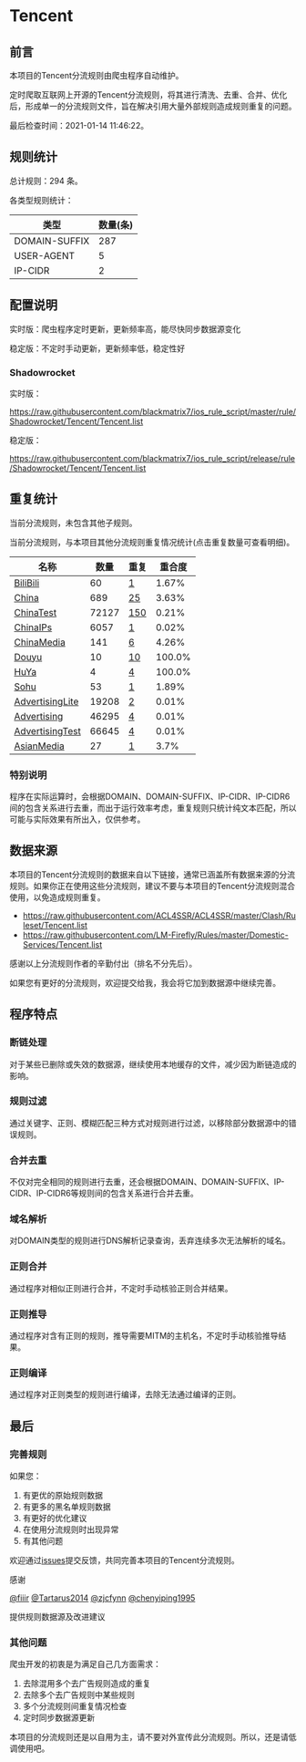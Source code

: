 # Tencent

## 前言

本项目的Tencent分流规则由爬虫程序自动维护。

定时爬取互联网上开源的Tencent分流规则，将其进行清洗、去重、合并、优化后，形成单一的分流规则文件，旨在解决引用大量外部规则造成规则重复的问题。



最后检查时间：2021-01-14 11:46:22。

## 规则统计

总计规则：294 条。

各类型规则统计：

| 类型 | 数量(条) |
| ---- | ---- |
| DOMAIN-SUFFIX | 287 |
| USER-AGENT | 5 |
| IP-CIDR | 2 |
## 配置说明

实时版：爬虫程序定时更新，更新频率高，能尽快同步数据源变化

稳定版：不定时手动更新，更新频率低，稳定性好

### Shadowrocket 
实时版：

https://raw.githubusercontent.com/blackmatrix7/ios_rule_script/master/rule/Shadowrocket/Tencent/Tencent.list

稳定版：

https://raw.githubusercontent.com/blackmatrix7/ios_rule_script/release/rule/Shadowrocket/Tencent/Tencent.list

## 重复统计


当前分流规则，未包含其他子规则。


当前分流规则，与本项目其他分流规则重复情况统计(点击重复数量可查看明细)。



| 名称 | 数量 | 重复 | 重合度 |
| ---- | ---- | ---- | ------ |
|  [BiliBili](https://github.com/blackmatrix7/ios_rule_script/tree/master/rule/Shadowrocket/BiliBili)    | 60   | [1](https://raw.githubusercontent.com/blackmatrix7/ios_rule_script/master/rule/Shadowrocket/Tencent/Tencent_Repeat.list)   |   1.67% |
|  [China](https://github.com/blackmatrix7/ios_rule_script/tree/master/rule/Shadowrocket/China)    | 689   | [25](https://raw.githubusercontent.com/blackmatrix7/ios_rule_script/master/rule/Shadowrocket/Tencent/Tencent_Repeat.list)   |   3.63% |
|  [ChinaTest](https://github.com/blackmatrix7/ios_rule_script/tree/master/rule/Shadowrocket/ChinaTest)    | 72127   | [150](https://raw.githubusercontent.com/blackmatrix7/ios_rule_script/master/rule/Shadowrocket/Tencent/Tencent_Repeat.list)   |   0.21% |
|  [ChinaIPs](https://github.com/blackmatrix7/ios_rule_script/tree/master/rule/Shadowrocket/ChinaIPs)    | 6057   | [1](https://raw.githubusercontent.com/blackmatrix7/ios_rule_script/master/rule/Shadowrocket/Tencent/Tencent_Repeat.list)   |   0.02% |
|  [ChinaMedia](https://github.com/blackmatrix7/ios_rule_script/tree/master/rule/Shadowrocket/ChinaMedia)    | 141   | [6](https://raw.githubusercontent.com/blackmatrix7/ios_rule_script/master/rule/Shadowrocket/Tencent/Tencent_Repeat.list)   |   4.26% |
|  [Douyu](https://github.com/blackmatrix7/ios_rule_script/tree/master/rule/Shadowrocket/Douyu)    | 10   | [10](https://raw.githubusercontent.com/blackmatrix7/ios_rule_script/master/rule/Shadowrocket/Tencent/Tencent_Repeat.list)   |   100.0% |
|  [HuYa](https://github.com/blackmatrix7/ios_rule_script/tree/master/rule/Shadowrocket/HuYa)    | 4   | [4](https://raw.githubusercontent.com/blackmatrix7/ios_rule_script/master/rule/Shadowrocket/Tencent/Tencent_Repeat.list)   |   100.0% |
|  [Sohu](https://github.com/blackmatrix7/ios_rule_script/tree/master/rule/Shadowrocket/Sohu)    | 53   | [1](https://raw.githubusercontent.com/blackmatrix7/ios_rule_script/master/rule/Shadowrocket/Tencent/Tencent_Repeat.list)   |   1.89% |
|  [AdvertisingLite](https://github.com/blackmatrix7/ios_rule_script/tree/master/rule/Shadowrocket/AdvertisingLite)    | 19208   | [2](https://raw.githubusercontent.com/blackmatrix7/ios_rule_script/master/rule/Shadowrocket/Tencent/Tencent_Repeat.list)   |   0.01% |
|  [Advertising](https://github.com/blackmatrix7/ios_rule_script/tree/master/rule/Shadowrocket/Advertising)    | 46295   | [4](https://raw.githubusercontent.com/blackmatrix7/ios_rule_script/master/rule/Shadowrocket/Tencent/Tencent_Repeat.list)   |   0.01% |
|  [AdvertisingTest](https://github.com/blackmatrix7/ios_rule_script/tree/master/rule/Shadowrocket/AdvertisingTest)    | 66645   | [4](https://raw.githubusercontent.com/blackmatrix7/ios_rule_script/master/rule/Shadowrocket/Tencent/Tencent_Repeat.list)   |   0.01% |
|  [AsianMedia](https://github.com/blackmatrix7/ios_rule_script/tree/master/rule/Shadowrocket/AsianMedia)    | 27   | [1](https://raw.githubusercontent.com/blackmatrix7/ios_rule_script/master/rule/Shadowrocket/Tencent/Tencent_Repeat.list)   |   3.7% |
### 特别说明
程序在实际运算时，会根据DOMAIN、DOMAIN-SUFFIX、IP-CIDR、IP-CIDR6间的包含关系进行去重，而出于运行效率考虑，重复规则只统计纯文本匹配，所以可能与实际效果有所出入，仅供参考。

## 数据来源

本项目的Tencent分流规则的数据来自以下链接，通常已涵盖所有数据来源的分流规则。如果你正在使用这些分流规则，建议不要与本项目的Tencent分流规则混合使用，以免造成规则重复。

- https://raw.githubusercontent.com/ACL4SSR/ACL4SSR/master/Clash/Ruleset/Tencent.list
- https://raw.githubusercontent.com/LM-Firefly/Rules/master/Domestic-Services/Tencent.list


感谢以上分流规则作者的辛勤付出（排名不分先后）。

如果您有更好的分流规则，欢迎提交给我，我会将它加到数据源中继续完善。

## 程序特点

### 断链处理

对于某些已删除或失效的数据源，继续使用本地缓存的文件，减少因为断链造成的影响。

### 规则过滤

通过关键字、正则、模糊匹配三种方式对规则进行过滤，以移除部分数据源中的错误规则。

### 合并去重

不仅对完全相同的规则进行去重，还会根据DOMAIN、DOMAIN-SUFFIX、IP-CIDR、IP-CIDR6等规则间的包含关系进行合并去重。

### 域名解析

对DOMAIN类型的规则进行DNS解析记录查询，丢弃连续多次无法解析的域名。

### 正则合并

通过程序对相似正则进行合并，不定时手动核验正则合并结果。

### 正则推导

通过程序对含有正则的规则，推导需要MITM的主机名，不定时手动核验推导结果。

### 正则编译

通过程序对正则类型的规则进行编译，去除无法通过编译的正则。

## 最后

### 完善规则

如果您：

1. 有更优的原始规则数据
2. 有更多的黑名单规则数据
3. 有更好的优化建议
4. 在使用分流规则时出现异常
5. 有其他问题

欢迎通过[issues](https://github.com/blackmatrix7/ios_rule_script/issues/new)提交反馈，共同完善本项目的Tencent分流规则。

感谢

[@fiiir](https://github.com/fiiir) [@Tartarus2014](https://github.com/Tartarus2014) [@zjcfynn](https://github.com/zjcfynn) [@chenyiping1995](https://github.com/chenyiping1995) 

提供规则数据源及改进建议

### 其他问题

爬虫开发的初衷是为满足自己几方面需求：

1. 去除混用多个去广告规则造成的重复
2. 去除多个去广告规则中某些规则
3. 多个分流规则间重复情况检查
4. 定时同步数据源更新

本项目的分流规则还是以自用为主，请不要对外宣传此分流规则。所以，还是请低调使用吧。